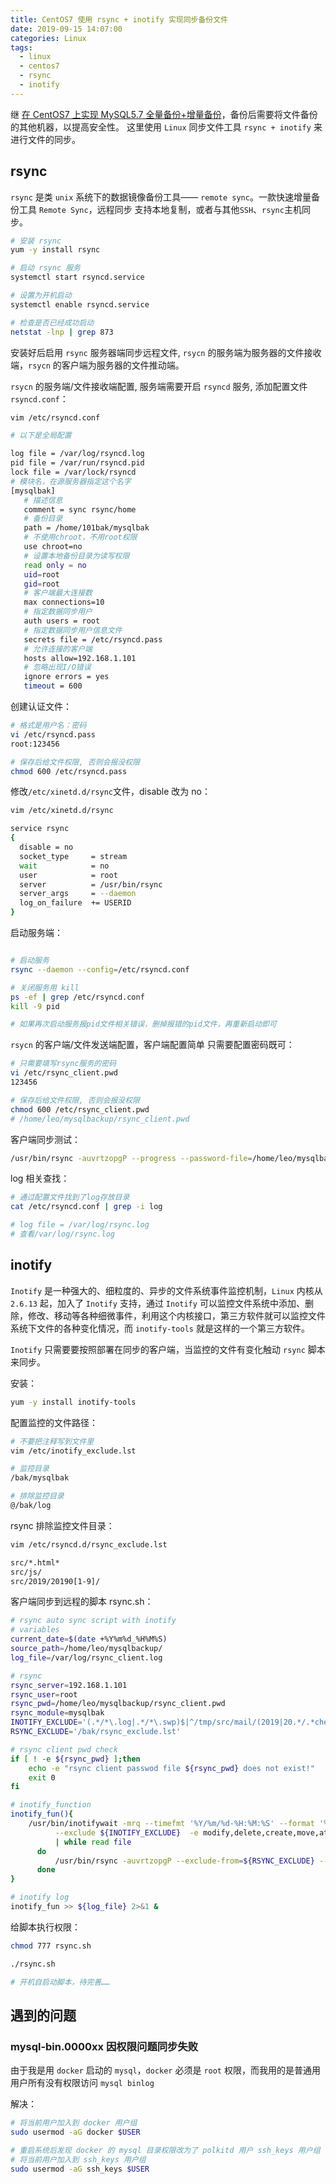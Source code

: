 ```yaml
---
title: CentOS7 使用 rsync + inotify 实现同步备份文件
date: 2019-09-15 14:07:00
categories: Linux
tags:
  - linux
  - centos7
  - rsync
  - inotify
---
```


继 [在 CentOS7 上实现 MySQL5.7 全量备份+增量备份](https://xinlc.github.io/2019/09/15/back-end/linux/linux-mysql-backup/#more)，备份后需要将文件备份的其他机器，以提高安全性。
这里使用 `Linux` 同步文件工具 `rsync + inotify` 来进行文件的同步。

<!--more-->

## rsync

`rsync` 是类 `unix` 系统下的数据镜像备份工具—— `remote sync`。一款快速增量备份工具 `Remote Sync`，远程同步 支持本地复制，或者与其他`SSH`、`rsync`主机同步。

```bash
# 安装 rsync
yum -y install rsync

# 启动 rsync 服务
systemctl start rsyncd.service

# 设置为开机启动
systemctl enable rsyncd.service

# 检查是否已经成功启动
netstat -lnp | grep 873

```

安装好后启用 `rsync` 服务器端同步远程文件, `rsycn` 的服务端为服务器的文件接收端，`rsycn` 的客户端为服务器的文件推动端。

`rsycn` 的服务端/文件接收端配置, 服务端需要开启 `rsyncd` 服务, 添加配置文件 `rsyncd.conf`：

```bash
vim /etc/rsyncd.conf

# 以下是全局配置

log file = /var/log/rsyncd.log
pid file = /var/run/rsyncd.pid
lock file = /var/lock/rsyncd
# 模块名，在源服务器指定这个名字
[mysqlbak]
   # 描述信息
   comment = sync rsync/home
   # 备份目录
   path = /home/101bak/mysqlbak
   # 不使用chroot，不用root权限
   use chroot=no
   # 设置本地备份目录为读写权限
   read only = no
   uid=root
   gid=root
   # 客户端最大连接数
   max connections=10
   # 指定数据同步用户
   auth users = root
   # 指定数据同步用户信息文件
   secrets file = /etc/rsyncd.pass
   # 允许连接的客户端
   hosts allow=192.168.1.101
   # 忽略出现I/O错误
   ignore errors = yes
   timeout = 600

```

创建认证文件：

```bash
# 格式是用户名：密码
vi /etc/rsyncd.pass
root:123456

# 保存后给文件权限, 否则会报没权限
chmod 600 /etc/rsyncd.pass

```

修改`/etc/xinetd.d/rsync`文件，disable 改为 no：

```bash
vim /etc/xinetd.d/rsync

service rsync
{
  disable = no
  socket_type     = stream
  wait            = no
  user            = root
  server          = /usr/bin/rsync
  server_args     = --daemon
  log_on_failure  += USERID
}

```

启动服务端：

```bash

# 启动服务
rsync --daemon --config=/etc/rsyncd.conf

# 关闭服务用 kill
ps -ef | grep /etc/rsyncd.conf
kill -9 pid

# 如果再次启动服务报pid文件相关错误，删掉报错的pid文件，再重新启动即可

```

`rsycn` 的客户端/文件发送端配置，客户端配置简单 只需要配置密码既可：

```bash
# 只需要填写rsync服务的密码
vi /etc/rsync_client.pwd
123456

# 保存后给文件权限, 否则会报没权限
chmod 600 /etc/rsync_client.pwd
# /home/leo/mysqlbackup/rsync_client.pwd

```

客户端同步测试：

```bash
/usr/bin/rsync -auvrtzopgP --progress --password-file=/home/leo/mysqlbackup/rsync_client.pwd /home/leo/mysqlbackup root@192.168.1.102::mysqlbak
```

log 相关查找：

```bash
# 通过配置文件找到了log存放目录
cat /etc/rsyncd.conf | grep -i log

# log file = /var/log/rsync.log
# 查看/var/log/rsync.log
```

## inotify

`Inotify` 是一种强大的、细粒度的、异步的文件系统事件监控机制，`Linux` 内核从 `2.6.13` 起，加入了 `Inotify` 支持，通过 `Inotify` 可以监控文件系统中添加、删除，修改、移动等各种细微事件，利用这个内核接口，第三方软件就可以监控文件系统下文件的各种变化情况，而 `inotify-tools` 就是这样的一个第三方软件。

`Inotify` 只需要要按照部署在同步的客户端，当监控的文件有变化触动 `rsync` 脚本来同步。

安装：

```bash
yum -y install inotify-tools
```

配置监控的文件路径：

```bash
# 不要把注释写到文件里
vim /etc/inotify_exclude.lst

# 监控目录
/bak/mysqlbak

# 排除监控目录
@/bak/log

```

rsync 排除监控文件目录：

```bash
vim /etc/rsyncd.d/rsync_exclude.lst

src/*.html*
src/js/
src/2019/20190[1-9]/

```

客户端同步到远程的脚本 rsync.sh：

```bash
# rsync auto sync script with inotify
# variables
current_date=$(date +%Y%m%d_%H%M%S)
source_path=/home/leo/mysqlbackup/
log_file=/var/log/rsync_client.log

# rsync
rsync_server=192.168.1.101
rsync_user=root
rsync_pwd=/home/leo/mysqlbackup/rsync_client.pwd
rsync_module=mysqlbak
INOTIFY_EXCLUDE='(.*/*\.log|.*/*\.swp)$|^/tmp/src/mail/(2019|20.*/.*che.*)'
RSYNC_EXCLUDE='/bak/rsync_exclude.lst'

# rsync client pwd check
if [ ! -e ${rsync_pwd} ];then
    echo -e "rsync client passwod file ${rsync_pwd} does not exist!"
    exit 0
fi

# inotify_function
inotify_fun(){
    /usr/bin/inotifywait -mrq --timefmt '%Y/%m/%d-%H:%M:%S' --format '%T %w %f' \
          --exclude ${INOTIFY_EXCLUDE}  -e modify,delete,create,move,attrib ${source_path} \
          | while read file
      do
          /usr/bin/rsync -auvrtzopgP --exclude-from=${RSYNC_EXCLUDE} --progress --bwlimit=800 --password-file=${rsync_pwd} ${source_path} ${rsync_user}@${rsync_server}::${rsync_module}
      done
}

# inotify log
inotify_fun >> ${log_file} 2>&1 &

```

给脚本执行权限：

```bash
chmod 777 rsync.sh

./rsync.sh

# 开机自启动脚本，待完善……
```

## 遇到的问题

### mysql-bin.0000xx 因权限问题同步失败

由于我是用 `docker` 启动的 `mysql`，`docker` 必须是 `root` 权限，而我用的是普通用用户所有没有权限访问 `mysql binlog`

解决：

```bash
# 将当前用户加入到 docker 用户组
sudo usermod -aG docker $USER

# 重启系统后发现 docker 的 mysql 目录权限改为了 polkitd 用户 ssh_keys 用户组
# 将当前用户加入到 ssh_keys 用户组
sudo usermod -aG ssh_keys $USER
```
